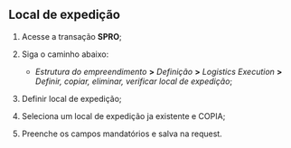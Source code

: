 ## Local de expedição

1. Acesse a transação **SPRO**;
2. Siga o caminho abaixo:

    - *Estrutura do empreendimento* **>** *Definição* **>** *Logistics Execution* **>** *Definir, copiar, eliminar, verificar local de expedição*;

3. Definir local de expedição;
4. Seleciona um local de expedição ja existente e COPIA; 
5. Preenche os campos mandatórios e salva na request.


